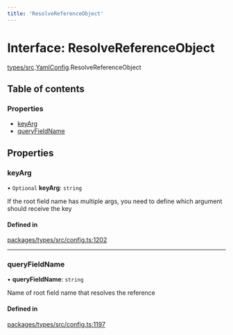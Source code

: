 ```yaml
---
title: 'ResolveReferenceObject'
---
```


# Interface: ResolveReferenceObject

[types/src](../modules/types_src).[YamlConfig](../modules/types_src.YamlConfig).ResolveReferenceObject

## Table of contents

### Properties

- [keyArg](types_src.YamlConfig.ResolveReferenceObject#keyarg)
- [queryFieldName](types_src.YamlConfig.ResolveReferenceObject#queryfieldname)

## Properties

### keyArg

• `Optional` **keyArg**: `string`

If the root field name has multiple args,
you need to define which argument should receive the key

#### Defined in

[packages/types/src/config.ts:1202](https://github.com/Urigo/graphql-mesh/blob/master/packages/types/src/config.ts#L1202)

___

### queryFieldName

• **queryFieldName**: `string`

Name of root field name that resolves the reference

#### Defined in

[packages/types/src/config.ts:1197](https://github.com/Urigo/graphql-mesh/blob/master/packages/types/src/config.ts#L1197)
